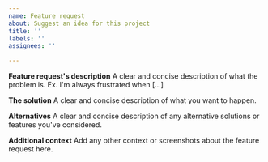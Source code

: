 ```yaml
---
name: Feature request
about: Suggest an idea for this project
title: ''
labels: ''
assignees: ''

---
```


**Feature request's description**
A clear and concise description of what the problem is. Ex. I'm always frustrated when [...]

**The solution**
A clear and concise description of what you want to happen.

**Alternatives**
A clear and concise description of any alternative solutions or features you've considered.

**Additional context**
Add any other context or screenshots about the feature request here.
